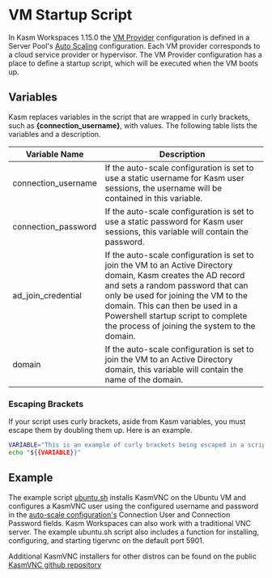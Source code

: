 # VM Startup Script
In Kasm Workspaces 1.15.0 the [VM Provider](https://www.kasmweb.com/docs/latest/guide/compute/pools.html#vm-provider-configs) configuration is defined in a Server Pool's [Auto Scaling](https://www.kasmweb.com/docs/latest/guide/compute/pools.html#autoscale-configurations) configuration. Each VM provider corresponds to a cloud service provider or hypervisor. The VM Provider configuration has a place to define a startup script, which will be executed when the VM boots up. 

## Variables

Kasm replaces variables in the script that are wrapped in curly brackets, such as **{connection_username}**, with values. The following table lists the variables and a description.

| Variable Name       | Description                                                                                                                                                                                                                                                                                                          |
|---------------------|----------------------------------------------------------------------------------------------------------------------------------------------------------------------------------------------------------------------------------------------------------------------------------------------------------------------|
| connection_username | If the auto-scale configuration is set to use a static username for Kasm user sessions, the username will be contained in this variable.                                                                                                                                                                             |
| connection_password | If the auto-scale configuration is set to use a static password for Kasm user sessions, this variable will contain the password.                                                                                                                                                                                     |
| ad_join_credential  | If the auto-scale configuration is set to join the VM to an Active Directory domain, Kasm creates the AD record and sets a random password that can only be used for joining the VM to the domain. This can then be used in a Powershell startup script to complete the process of joining the system to the domain. |
| domain              | If the auto-scale configuration is set to join the VM to an Active Directory domain, this variable will contain the name of the domain.                                                                                                                                                                              |

### Escaping Brackets
If your script uses curly brackets, aside from Kasm variables, you must escape them by doubling them up. Here is an example.

```bash
VARIABLE="This is an example of curly brackets being escaped in a script."
echo "${{VARIABLE}}"
```

## Example
The example script [ubuntu.sh](./ubuntu.sh) installs KasmVNC on the Ubuntu VM and configures a KasmVNC user using the configured username and password in the [auto-scale configuration's](https://www.kasmweb.com/docs/latest/guide/compute/pools.html#autoscale-configurations) Connection User and Connection Password fields. Kasm Workspaces can also work with a traditional VNC server. The example ubuntu.sh script also includes a function for installing, configuring, and starting tigervnc on the default port 5901.

Additional KasmVNC installers for other distros can be found on the public [KasmVNC github repository](https://github.com/kasmtech/KasmVNC/releases)